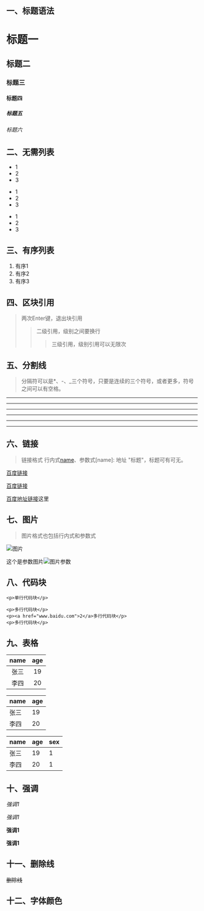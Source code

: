 ## 一、标题语法
# 标题一
## 标题二
### 标题三
#### 标题四
##### 标题五
###### 标题六

## 二、无需列表
* 1
* 2
* 3

+ 1
+ 2
+ 3

- 1
- 2 
- 3
## 三、有序列表
1. 有序1
2. 有序2
3. 有序3

## 四、区块引用
> 两次Enter键，退出块引用 
>> 二级引用，级别之间要换行
>>> 三级引用，级别引用可以无限次

## 五、分割线
> 分隔符可以是*、-、_三个符号，只要是连续的三个符号，或者更多，符号之间可以有空格。
***
* * *
---
- - -
___
_ _ _

## 六、链接
> 链接格式 行内式[name](地址 "标题")、参数式[name]: 地址 "标题"，标题可有可无。

[百度链接](www.baidu.com)

[百度链接](www.baidu.com "百度标题") 

[百度地址链接]: www.baidu.com "百度标题"

[百度地址链接]这里

## 七、图片
> 图片格式也包括行内式和参数式 


![图片](http://cdn.sspai.com/2018/09/19/4263f19908c8078da41e17186745a175.jpg)

[图片参数]:http://cdn.sspai.com/2018/09/19/4263f19908c8078da41e17186745a175.jpg

这个是参数图片![图片参数]

## 八、代码块

`<p>单行代码块</p>`

```这里可以写注释
<p>多行代码块</p>
<p><a href="www.baidu.com">2</a>多行代码块</p>
<p>多行代码块</p>
```

## 九、表格

|name|age|
|:---:|:---:|
|张三|19|
|李四|20|

name|age
---|---
张三|19
李四|20


name|age|sex
---|---|---
张三|19|1
李四|20|1

## 十、强调
*强调1*

_强调1_

**强调1**

__强调1__

## 十一、删除线

~~删除线~~

## 十二、字体颜色



